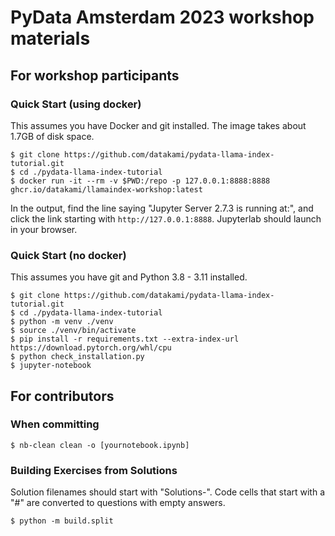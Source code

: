 # PyData Amsterdam 2023 workshop materials

## For workshop participants
### Quick Start (using docker)
This assumes you have Docker and git installed. The image takes about 1.7GB of disk space.

```
$ git clone https://github.com/datakami/pydata-llama-index-tutorial.git
$ cd ./pydata-llama-index-tutorial
$ docker run -it --rm -v $PWD:/repo -p 127.0.0.1:8888:8888 ghcr.io/datakami/llamaindex-workshop:latest
```
In the output, find the line saying "Jupyter Server 2.7.3 is running at:", and click the link starting with `http://127.0.0.1:8888`. Jupyterlab should launch in your browser.

### Quick Start (no docker)

This assumes you have git and Python 3.8 - 3.11 installed.
```
$ git clone https://github.com/datakami/pydata-llama-index-tutorial.git
$ cd ./pydata-llama-index-tutorial
$ python -m venv ./venv
$ source ./venv/bin/activate
$ pip install -r requirements.txt --extra-index-url https://download.pytorch.org/whl/cpu
$ python check_installation.py
$ jupyter-notebook
```

## For contributors
### When committing

```
$ nb-clean clean -o [yournotebook.ipynb]
```

### Building Exercises from Solutions
Solution filenames should start with "Solutions-". Code cells that start with a "#" are converted to questions with empty answers.
```
$ python -m build.split
```
